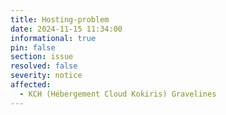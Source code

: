 ```yaml
---
title: Hosting-problem
date: 2024-11-15 11:34:00
informational: true
pin: false
section: issue
resolved: false
severity: notice
affected:
  - KCH (Hébergement Cloud Kokiris) Gravelines 
---
```

